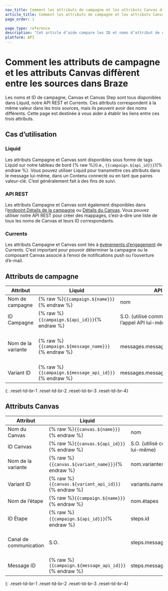 ```yaml
---
nav_title: Comment les attributs de campagne et les attributs Canvas diffèrent entre les sources
article_title: Comment les attributs de campagne et les attributs Canvas diffèrent entre les sources dans Braze 
page_order: 1

page_type: reference
description: "Cet article d’aide compare les ID et noms d’attribut de campagne et de Canvas sur les différentes sources de Braze."
platform: API
---
```


# Comment les attributs de campagne et les attributs Canvas diffèrent entre les sources dans Braze

Les noms et ID de campagne, Canvas et Canvas Step sont tous disponibles dans Liquid, notre API REST et Currents. Ces attributs correspondent à la même valeur dans les trois sources, mais ils peuvent avoir des noms différents. Cette page est destinée à vous aider à établir les liens entre ces trois attributs.

## Cas d’utilisation

### Liquid

Les attributs Campagne et Canvas sont disponibles sous forme de tags Liquid sur notre tableau de bord {% raw %}(i.e., `{{campaign.${api_id}}}`){% endraw %}. Vous pouvez utiliser Liquid pour transmettre ces attributs dans le message lui-même, dans un Contenu connecté ou en tant que paires valeur-clé. C’est généralement fait à des fins de suivi.

### API REST

Les attributs Campagne et Canvas sont également disponibles dans l’[endpoint Détails de la campagne]({{site.baseurl}}/api/endpoints/export/campaigns/get_campaign_details/) ou [Détails du Canvas]({{site.baseurl}}/api/endpoints/export/canvas/get_canvas_details/). Vous pouvez utiliser notre API REST pour créer des mappages, c’est-à-dire une liste de tous les noms de Canvas et leurs ID correspondants.

### Currents

Les attributs Campagne et Canvas sont liés à [événements d’engagement]({{site.baseurl}}/user_guide/data_and_analytics/braze_currents/event_glossary/message_engagement_events) de Currents. C’est important pour pouvoir déterminer la campagne ou le composant Canvas associé à l’envoi de notifications push ou l’ouverture d’e-mail.

## Attributs de campagne 

| Attribut | Liquid | API REST | Currents |
| --- | --- | --- | --- |
| Nom de campagne | {% raw %}`{{campaign.${name}}}`{% endraw %} | nom | campaign_name |
| ID Campagne | {% raw %}`{{campaign.${api_id}}}`{% endraw %} | S.O. (utilisé comme entrée pour l’appel API lui-même) | campaign_id |
| Nom de la variante | {% raw %}`{{campaign.${message_name}}}`{% endraw %} | messages.message_variation_id.name | S.O. (mapper le nom de la variante sur l’ID Variante avec l’endpoint Détails de campagne) |
| Variant ID | {% raw %}`{{campaign.${message_api_id}}}`{% endraw %} | messages.message_variation_id | message_variation_id |
{: .reset-td-br-1 .reset-td-br-2 .reset-td-br-3 .reset-td-br-4}

## Attributs Canvas

| Attribut | Liquid | API REST | Currents |
| --- | --- | --- | --- |
| Nom du Canvas | {% raw %}`{{canvas.${name}}}`{% endraw %} | nom | canvas_name |
| ID Canvas | {% raw %}`{{canvas.${api_id}}}`{% endraw %} | S.O. (utilisé comme entrée pour l’appel API lui-même) | canvas_id |
| Nom de la variante | {% raw %}`{{canvas.${variant_name}}}`{% endraw %} | nom.variantes | canvas_variation_name |
| Variant ID | {% raw %}`{{canvas.${variant_api_id}}}`{% endraw %} | variants.name.id | canvas_variation_id |
| Nom de l’étape | {% raw %}`{{campaign.${name}}}`{% endraw %} | nom.étapes | canvas_step_name |
| ID Étape | {% raw %}`{{campaign.${api_id}}}`{% endraw %} | steps.id | canvas_step_id |
| Canal de communication | S.O. | steps.messages.message_variation_id.channel | S.O. (inhérente à un type d’événement, par exemple envoi de push ou ouverture d’e-mail) |
| Message ID | {% raw %}`{{campaign.${message_api_id}}}`{% endraw %} | steps.message.message_variation_id | message_variation_id |
{: .reset-td-br-1 .reset-td-br-2 .reset-td-br-3 .reset-td-br-4}